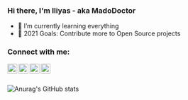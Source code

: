 ### Hi there, I'm Iliyas - aka MadoDoctor


- 🌱 I’m currently learning everything
- 🥅 2021 Goals: Contribute more to Open Source projects


### Connect with me:

[<img align="left" alt="codeSTACKr | Gmail" width="22px" src="https://cdn.jsdelivr.net/npm/simple-icons@3.13.0/icons/gmail.svg" />][gmail]
[<img align="left" alt="codeSTACKr | Telegram" width="22px" src="https://cdn.jsdelivr.net/npm/simple-icons@3.13.0/icons/telegram.svg" />][telegram]
[<img align="left" alt="codeSTACKr | Twitter" width="22px" src="https://cdn.jsdelivr.net/npm/simple-icons@v3/icons/twitter.svg" />][twitter]
[<img align="left" alt="codeSTACKr | LinkedIn" width="22px" src="https://cdn.jsdelivr.net/npm/simple-icons@v3/icons/linkedin.svg" />][linkedIn]

<br />
<br />

![Anurag's GitHub stats](https://github-readme-stats.vercel.app/api?username=MadoDoctor&show_icons=true&theme=radical)

<br />
<br />

[gmail]: mailto:iliyas.abduali@gmail.com
[telegram]: https://t.me/IliyasAbduali
[twitter]: https://twitter.com/DoctorIsMad
[linkedIn]: https://www.linkedin.com/in/maddoctor/

